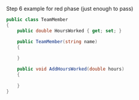 Step 6 example for red phase (just enough to pass)

```c#
public class TeamMember
{
    public double HoursWorked { get; set; }

    public TeamMember(string name)
    {
        
    }

    public void AddHoursWorked(double hours)
    {
        
    }
}
```
